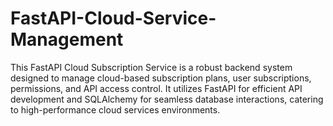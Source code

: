 # FastAPI-Cloud-Service-Management
This FastAPI Cloud Subscription Service is a robust backend system designed to manage cloud-based subscription plans, user subscriptions, permissions, and API access control. It utilizes FastAPI for efficient API development and SQLAlchemy for seamless database interactions, catering to high-performance cloud services environments.
